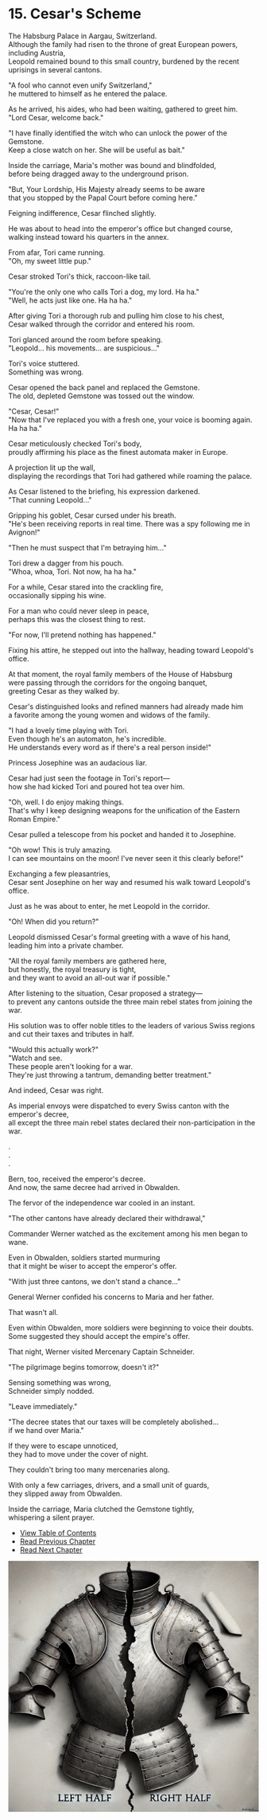 # 15. Cesar's Scheme  
      

The Habsburg Palace in Aargau, Switzerland.  
Although the family had risen to the throne of great European powers, including Austria,  
Leopold remained bound to this small country, burdened by the recent uprisings in several cantons.    

"A fool who cannot even unify Switzerland,"  
he muttered to himself as he entered the palace.    

As he arrived, his aides, who had been waiting, gathered to greet him.  
"Lord Cesar, welcome back."    

"I have finally identified the witch who can unlock the power of the Gemstone.  
Keep a close watch on her. She will be useful as bait."    

Inside the carriage, Maria's mother was bound and blindfolded,  
before being dragged away to the underground prison.    

"But, Your Lordship, His Majesty already seems to be aware  
that you stopped by the Papal Court before coming here."    

Feigning indifference, Cesar flinched slightly.    

He was about to head into the emperor's office but changed course,  
walking instead toward his quarters in the annex.    

From afar, Tori came running.  
"Oh, my sweet little pup."    

Cesar stroked Tori's thick, raccoon-like tail.    

"You're the only one who calls Tori a dog, my lord. Ha ha."  
"Well, he acts just like one. Ha ha ha."    

After giving Tori a thorough rub and pulling him close to his chest,  
Cesar walked through the corridor and entered his room.    

Tori glanced around the room before speaking.  
"Leopold... his movements... are suspicious..."    

Tori's voice stuttered.  
Something was wrong.    

Cesar opened the back panel and replaced the Gemstone.  
The old, depleted Gemstone was tossed out the window.    

"Cesar, Cesar!"  
"Now that I've replaced you with a fresh one, your voice is booming again. Ha ha ha."    

Cesar meticulously checked Tori's body,  
proudly affirming his place as the finest automata maker in Europe.    

A projection lit up the wall,  
displaying the recordings that Tori had gathered while roaming the palace.    

As Cesar listened to the briefing, his expression darkened.  
"That cunning Leopold..."    

Gripping his goblet, Cesar cursed under his breath.  
"He's been receiving reports in real time. There was a spy following me in Avignon!"    

"Then he must suspect that I'm betraying him..."    

Tori drew a dagger from his pouch.  
"Whoa, whoa, Tori. Not now, ha ha ha."    

For a while, Cesar stared into the crackling fire,  
occasionally sipping his wine.    

For a man who could never sleep in peace,  
perhaps this was the closest thing to rest.    

"For now, I'll pretend nothing has happened."    

Fixing his attire, he stepped out into the hallway, heading toward Leopold's office.    

At that moment, the royal family members of the House of Habsburg  
were passing through the corridors for the ongoing banquet,  
greeting Cesar as they walked by.    

Cesar's distinguished looks and refined manners had already made him  
a favorite among the young women and widows of the family.    

"I had a lovely time playing with Tori.  
Even though he's an automaton, he's incredible.  
He understands every word as if there's a real person inside!"    

Princess Josephine was an audacious liar.    

Cesar had just seen the footage in Tori's report—  
how she had kicked Tori and poured hot tea over him.    

"Oh, well. I do enjoy making things.  
That's why I keep designing weapons for the unification of the Eastern Roman Empire."    

Cesar pulled a telescope from his pocket and handed it to Josephine.    

"Oh wow! This is truly amazing.  
I can see mountains on the moon! I've never seen it this clearly before!"    

Exchanging a few pleasantries,  
Cesar sent Josephine on her way and resumed his walk toward Leopold's office.    

Just as he was about to enter, he met Leopold in the corridor.    

"Oh! When did you return?"    

Leopold dismissed Cesar's formal greeting with a wave of his hand,  
leading him into a private chamber.    

"All the royal family members are gathered here,  
but honestly, the royal treasury is tight,  
and they want to avoid an all-out war if possible."    

After listening to the situation, Cesar proposed a strategy—  
to prevent any cantons outside the three main rebel states from joining the war.    

His solution was to offer noble titles to the leaders of various Swiss regions  
and cut their taxes and tributes in half.    

"Would this actually work?"  
"Watch and see.  
These people aren't looking for a war.  
They're just throwing a tantrum, demanding better treatment."    

And indeed, Cesar was right.    

As imperial envoys were dispatched to every Swiss canton with the emperor's decree,  
all except the three main rebel states declared their non-participation in the war.    

.    
.    
.    

Bern, too, received the emperor's decree.  
And now, the same decree had arrived in Obwalden.    

The fervor of the independence war cooled in an instant.    

"The other cantons have already declared their withdrawal,"    

Commander Werner watched as the excitement among his men began to wane.    

Even in Obwalden, soldiers started murmuring  
that it might be wiser to accept the emperor's offer.    

"With just three cantons, we don't stand a chance..."    

General Werner confided his concerns to Maria and her father.    

That wasn't all.    

Even within Obwalden, more soldiers were beginning to voice their doubts.  
Some suggested they should accept the empire's offer.    

That night, Werner visited Mercenary Captain Schneider.    

"The pilgrimage begins tomorrow, doesn't it?"    

Sensing something was wrong,  
Schneider simply nodded.    

"Leave immediately."    

"The decree states that our taxes will be completely abolished...  
if we hand over Maria."    

If they were to escape unnoticed,  
they had to move under the cover of night.    

They couldn't bring too many mercenaries along.    

With only a few carriages, drivers, and a small unit of guards,  
they slipped away from Obwalden.    

Inside the carriage, Maria clutched the Gemstone tightly,  
whispering a silent prayer.    

        

* [View Table of Contents](content_en.md)     
* [Read Previous Chapter](/01_gemston/EN/EN_13-14.md)     
* [Read Next Chapter](/01_gemston/EN/EN_16.md)     

![alt text](/GemSTON_Fantasy_1/images/ch-0-01-metal_armor.webp)
